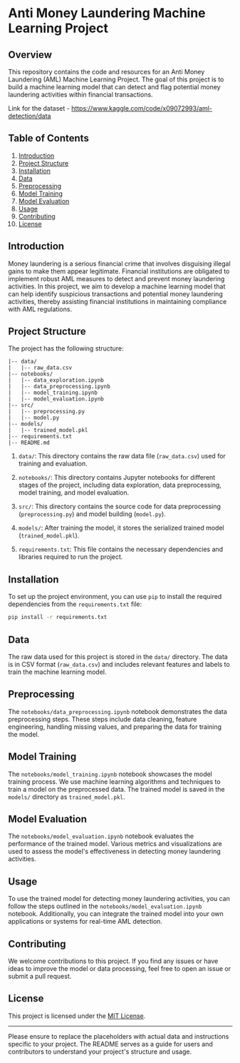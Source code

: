 # Anti Money Laundering Machine Learning Project

## Overview

This repository contains the code and resources for an Anti Money Laundering (AML) Machine Learning Project. The goal of this project is to build a machine learning model that can detect and flag potential money laundering activities within financial transactions.

Link for the dataset - https://www.kaggle.com/code/x09072993/aml-detection/data

## Table of Contents

1. [Introduction](#introduction)
2. [Project Structure](#project-structure)
3. [Installation](#installation)
4. [Data](#data)
5. [Preprocessing](#preprocessing)
6. [Model Training](#model-training)
7. [Model Evaluation](#model-evaluation)
8. [Usage](#usage)
9. [Contributing](#contributing)
10. [License](#license)

## Introduction

Money laundering is a serious financial crime that involves disguising illegal gains to make them appear legitimate. Financial institutions are obligated to implement robust AML measures to detect and prevent money laundering activities. In this project, we aim to develop a machine learning model that can help identify suspicious transactions and potential money laundering activities, thereby assisting financial institutions in maintaining compliance with AML regulations.

## Project Structure

The project has the following structure:

```
|-- data/
|   |-- raw_data.csv
|-- notebooks/
|   |-- data_exploration.ipynb
|   |-- data_preprocessing.ipynb
|   |-- model_training.ipynb
|   |-- model_evaluation.ipynb
|-- src/
|   |-- preprocessing.py
|   |-- model.py
|-- models/
|   |-- trained_model.pkl
|-- requirements.txt
|-- README.md
```

1. `data/`: This directory contains the raw data file (`raw_data.csv`) used for training and evaluation.

2. `notebooks/`: This directory contains Jupyter notebooks for different stages of the project, including data exploration, data preprocessing, model training, and model evaluation.

3. `src/`: This directory contains the source code for data preprocessing (`preprocessing.py`) and model building (`model.py`).

4. `models/`: After training the model, it stores the serialized trained model (`trained_model.pkl`).

5. `requirements.txt`: This file contains the necessary dependencies and libraries required to run the project.

## Installation

To set up the project environment, you can use `pip` to install the required dependencies from the `requirements.txt` file:

```bash
pip install -r requirements.txt
```

## Data

The raw data used for this project is stored in the `data/` directory. The data is in CSV format (`raw_data.csv`) and includes relevant features and labels to train the machine learning model.

## Preprocessing

The `notebooks/data_preprocessing.ipynb` notebook demonstrates the data preprocessing steps. These steps include data cleaning, feature engineering, handling missing values, and preparing the data for training the model.

## Model Training

The `notebooks/model_training.ipynb` notebook showcases the model training process. We use machine learning algorithms and techniques to train a model on the preprocessed data. The trained model is saved in the `models/` directory as `trained_model.pkl`.

## Model Evaluation

The `notebooks/model_evaluation.ipynb` notebook evaluates the performance of the trained model. Various metrics and visualizations are used to assess the model's effectiveness in detecting money laundering activities.

## Usage

To use the trained model for detecting money laundering activities, you can follow the steps outlined in the `notebooks/model_evaluation.ipynb` notebook. Additionally, you can integrate the trained model into your own applications or systems for real-time AML detection.

## Contributing

We welcome contributions to this project. If you find any issues or have ideas to improve the model or data processing, feel free to open an issue or submit a pull request.

## License

This project is licensed under the [MIT License](LICENSE).

---

Please ensure to replace the placeholders with actual data and instructions specific to your project. The README serves as a guide for users and contributors to understand your project's structure and usage.
